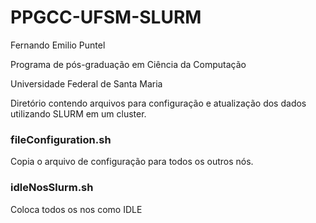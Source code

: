 # PPGCC-UFSM-SLURM

Fernando Emilio Puntel

Programa de pós-graduação em Ciência da Computação

Universidade Federal de Santa Maria


Diretório contendo arquivos para configuração e atualização dos dados utilizando SLURM em um cluster.

### fileConfiguration.sh

Copia o arquivo de configuração para todos os outros nós.

### idleNosSlurm.sh

Coloca todos os nos como IDLE
